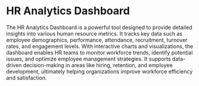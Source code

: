 # HR Analytics Dashboard

The HR Analytics Dashboard is a powerful tool designed to provide detailed insights into various human resource metrics. It tracks key data such as employee demographics, performance, attendance, recruitment, turnover rates, and engagement levels. With interactive charts and visualizations, the dashboard enables HR teams to monitor workforce trends, identify potential issues, and optimize employee management strategies. It supports data-driven decision-making in areas like hiring, retention, and employee development, ultimately helping organizations improve workforce efficiency and satisfaction.
